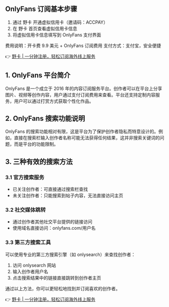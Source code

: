 ## OnlyFans 订阅基本步骤

1. 通过 野卡 开通虚拟信用卡（邀请码：ACCPAY）
2. 在 野卡 首页查看虚拟信用卡信息
3. 将虚拟信用卡信息填写到 OnlyFans 支付界面

费用说明：开卡费 9.9 美元 + OnlyFans 订阅费用
支付方式：支付宝，安全便捷

👉 [野卡 | 一分钟注册，轻松订阅海外线上服务](https://bit.ly/bewildcard)

## 1. OnlyFans 平台简介

OnlyFans 是一个成立于 2016 年的内容订阅服务平台。创作者可以在平台上分享图片、视频等创作内容，用户通过支付订阅费用来查看。平台还支持定制内容服务，用户可以通过打赏方式获取个性化作品。

## 2. OnlyFans 搜索功能说明

OnlyFans 的搜索功能相对有限，这是平台为了保护创作者隐私而特意设计的。例如，直接在搜索栏输入创作者名称可能无法获得任何结果，这并非搜索关键词的问题，而是平台的功能限制。

## 3. 三种有效的搜索方法

### 3.1 官方搜索服务

- 已关注创作者：可直接通过搜索栏查找
- 未关注创作者：只能搜索到帖子内容，无法直接访问主页

### 3.2 社交媒体跳转

- 通过创作者其他社交平台提供的链接访问
- 使用域名直接访问：onlyfans.com/用户名

### 3.3 第三方搜索工具

可以使用专业的第三方搜索引擎（如 onlysearch）来查找创作者：

1. 访问 onlysearch 网站
2. 输入创作者用户名
3. 点击搜索结果中的链接直接跳转到创作者主页

通过以上方法，你可以更轻松地找到并订阅喜欢的创作者。

👉 [野卡 | 一分钟注册，轻松订阅海外线上服务](https://bit.ly/bewildcard)